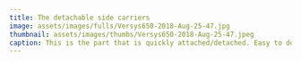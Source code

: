 ```yaml
---
title: The detachable side carriers 
image: assets/images/fulls/Versys650-2018-Aug-25-47.jpg
thumbnail: assets/images/thumbs/Versys650-2018-Aug-25-47.jpeg
caption: This is the part that is quickly attached/detached. Easy to do in just a couple of minutes.
---
```

